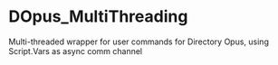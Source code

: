 # DOpus_MultiThreading
Multi-threaded wrapper for user commands for Directory Opus, using Script.Vars as async comm channel
